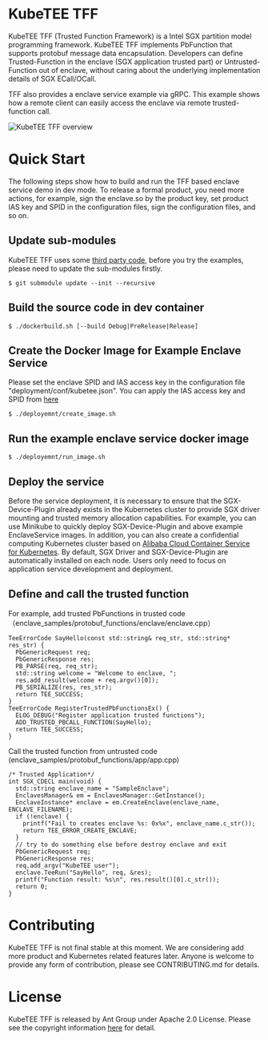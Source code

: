 # KubeTEE TFF

KubeTEE TFF (Trusted Function Framework) is a Intel SGX partition model programming framework.
KubeTEE TFF implements PbFunction that supports protobuf message data encapsulation.
Developers can define Trusted-Function in the enclave (SGX application trusted part) or
Untrusted-Function out of enclave, without caring about the underlying implementation details of SGX ECall/OCall.

TFF also provides a enclave service example via gRPC. This example shows how a remote client can easily
access the enclave via remote trusted-function call.

![KubeTEE TFF overview](https://github.com/SOFAEnclave/trusted-function-framework/blob/master/docs/tff.jpg)


# Quick Start

The following steps show how to build and run the TFF based enclave service demo in dev mode.
To release a formal product, you need more actions, for example, sign the enclave.so by the product key,
set product IAS key and SPID in the configuration files, sign the configuration files, and so on.

## Update sub-modules

KubeTEE TFF uses some [third party code](https://github.com/SOFAEnclave/trusted-function-framework/blob/master/THIRD-PARTY-NOTICES),
before you try the examples, please need to update the sub-modules firstly.

```
$ git submodule update --init --recursive
```

## Build the source code in dev container

```
$ ./dockerbuild.sh [--build Debug|PreRelease|Release]
```

## Create the Docker Image for Example Enclave Service

Please set the enclave SPID and IAS access key in the configuration file "deployment/conf/kubetee.json".
You can apply the IAS access key and SPID from [here](https://api.portal.trustedservices.intel.com/EPID-attestation)

```
$ ./deployemnt/create_image.sh
```

## Run the example enclave service docker image

```
$ ./deployemnt/run_image.sh
```

## Deploy the service

Before the service deployment, it is necessary to ensure that the SGX-Device-Plugin already
exists in the Kubernetes cluster to provide SGX driver mounting and trusted memory allocation
capabilities.
For example, you can use Minikube to quickly deploy SGX-Device-Plugin and above example EnclaveService images.
In addition, you can also create a confidential computing Kubernetes cluster based on
[Alibaba Cloud Container Service for Kubernetes](https://www.aliyun.com/product/kubernetes).
By default, SGX Driver and SGX-Device-Plugin are automatically installed on each node.
Users only need to focus on application service development and deployment.


## Define and call the trusted function

For example, add trusted PbFunctions in trusted code （enclave_samples/protobuf_functions/enclave/enclave.cpp）

```
TeeErrorCode SayHello(const std::string& req_str, std::string* res_str) {
  PbGenericRequest req;
  PbGenericResponse res;
  PB_PARSE(req, req_str);
  std::string welcome = "Welcome to enclave, ";
  res.add_result(welcome + req.argv()[0]);
  PB_SERIALIZE(res, res_str);
  return TEE_SUCCESS;
}
TeeErrorCode RegisterTrustedPbFunctionsEx() {
  ELOG_DEBUG("Register application trusted functions");
  ADD_TRUSTED_PBCALL_FUNCTION(SayHello);
  return TEE_SUCCESS;
}
```

Call the trusted function from untrusted code (enclave_samples/protobuf_functions/app/app.cpp)

```
/* Trusted Application*/
int SGX_CDECL main(void) {
  std::string enclave_name = "SampleEnclave";
  EnclavesManager& em = EnclavesManager::GetInstance();
  EnclaveInstance* enclave = em.CreateEnclave(enclave_name, ENCLAVE_FILENAME);
  if (!enclave) {
    printf("Fail to creates enclave %s: 0x%x", enclave_name.c_str());
    return TEE_ERROR_CREATE_ENCLAVE;
  }
  // try to do something else before destroy enclave and exit
  PbGenericRequest req;
  PbGenericResponse res;
  req.add_argv("KubeTEE user");
  enclave.TeeRun("SayHello", req, &res);
  printf("Function result: %s\n", res.result()[0].c_str());
  return 0;
}
```


# Contributing

KubeTEE TFF is not final stable at this moment. We are considering add more product and Kubernetes related features later.
Anyone is welcome to provide any form of contribution, please see CONTRIBUTING.md for details.


# License

KubeTEE TFF is released by Ant Group under Apache 2.0 License.
Please see the copyright information [here](https://github.com/SOFAEnclave/trusted-function-framework/blob/master/LICENSE) for detail.
